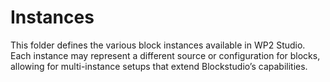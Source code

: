 # Instances

This folder defines the various block instances available in WP2 Studio.  
Each instance may represent a different source or configuration for blocks, allowing for multi-instance setups that extend Blockstudio’s capabilities.
